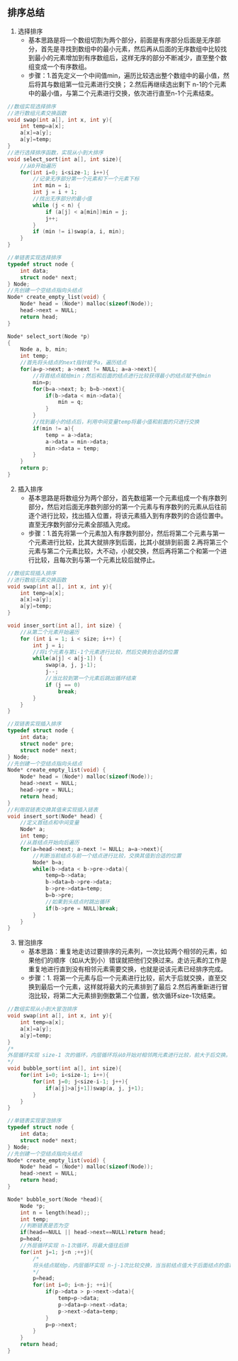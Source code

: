 ## 排序总结
1. 选择排序
   - 基本思路是将一个数组切割为两个部分，前面是有序部分后面是无序部分，首先是寻找到数组中的最小元素，然后再从后面的无序数组中比较找到最小的元素增加到有序数组后，这样无序的部分不断减少，直至整个数组变成一个有序数组。
   - 步骤：1.首先定义一个中间值min，遍历比较选出整个数组中的最小值，然后将其与数组第一位元素进行交换； 2.然后再继续选出剩下 n-1的个元素中的最小值，与第二个元素进行交换，依次进行直至n-1个元素结束。

```c
//数组实现选择排序
//进行数组元素交换函数
void swap(int a[], int x, int y){
    int temp=a[x];
    a[x]=a[y];
    a[y]=temp;
}
//进行选择排序函数，实现从小到大排序
void select_sort(int a[], int size){
    //从0开始遍历
    for(int i=0; i<size-1; i++){
        //记录无序部分第一个元素和下一个元素下标
        int min = i;
        int j = i + 1;
        //找出无序部分的最小值
        while (j < n) {
            if (a[j] < a[min])min = j;
            j++;
        }
        if (min != i)swap(a, i, min);
    }
}
```

```c
//单链表实现选择排序
typedef struct node {
    int data;
    struct node* next;
} Node;
//先创建一个空结点指向头结点
Node* create_empty_list(void) {
    Node* head = (Node*) malloc(sizeof(Node));
    head->next = NULL;
    return head;
}

Node* select_sort(Node *p)
{
    Node a, b, min;
    int temp;
    //首先将头结点的next指针赋予a，遍历结点
    for(a=p->next; a->next != NULL; a=a->next){
        //将首结点赋给min；然后和后面的结点进行比较获得最小的结点赋予给min
        min=p;
        for(b=a->next; b; b=b->next){
            if(b->data < min->data){
                min = q;
            }
        }
        //找到最小的结点后，利用中间变量temp将最小值和前面的只进行交换
        if(min != a){
            temp = a->data;
            a->data = min->data;
            min->data = temp;
        }
    }
    return p;
}
```
2. 插入排序
   - 基本思路是将数组分为两个部分，首先数组第一个元素组成一个有序数列部分，然后对后面无序数列部分的第一个元素与有序数列的元素从后往前逐个进行比较，找出插入位置，将该元素插入到有序数列的合适位置中。直至无序数列部分元素全部插入完成。
   - 步骤：1.首先将第一个元素加入有序数列部分，然后将第二个元素与第一个元素进行比较，比其大就排序到后面，比其小就排到前面 2.再将第三个元素与第二个元素比较，大不动，小就交换，然后再将第二个和第一个进行比较，且每次到与第一个元素比较后就停止。

```c
//数组实现插入排序
//进行数组元素交换函数
void swap(int a[], int x, int y){
    int temp=a[x];
    a[x]=a[y];
    a[y]=temp;
}

void inser_sort(int a[], int size) {
    //从第二个元素开始遍历
    for (int i = 1; i < size; i++) {
        int j = i;
        //将i个元素与第i-1个元素进行比较，然后交换到合适的位置
        while(a[j] < a[j-1]) {
            swap(a, j, j-1);
            j--;
            //当比较到第一个元素后跳出循环结束
            if (j == 0)
                break;
        }
    }
}
```

```c
//双链表实现插入排序
typedef struct node {
    int data;
    struct node* pre;
    struct node* next;
} Node;
//先创建一个空结点指向头结点
Node* create_empty_list(void) {
    Node* head = (Node*) malloc(sizeof(Node));
    head->next = NULL;
    head->pre = NULL;
    return head;
}
//利用双链表交换其值来实现插入链表
void insert_sort(Node* head) {
    //定义首结点和中间变量
    Node* a;
    int temp;
    //从首结点开始向后遍历
    for(a=head->next; a-next != NULL; a=a->next){
        //判断当前结点与前一个结点进行比较，交换其值到合适的位置
        Node* b=a;
        while(b->data < b->pre->data){
            temp=b->data;
            b->data=b->pre->data;
            b->pre->data=temp;
            b=b->pre;
            //如果到头结点时跳出循环
            if(b->pre = NULL)break;
        }
    }
}
```

3. 冒泡排序
   - 基本思路：重复地走访过要排序的元素列，一次比较两个相邻的元素，如果他们的顺序（如从大到小）错误就把他们交换过来。走访元素的工作是重复地进行直到没有相邻元素需要交换，也就是说该元素已经排序完成。
   - 步骤：1. 将第一个元素与后一个元素进行比较，前大于后就交换，直至交换到最后一个元素，这样就将最大的元素排到了最后 2.然后再重新进行冒泡比较，将第二大元素排到倒数第二个位置，依次循环size-1次结束。

```c
//数组实现从小到大冒泡排序
void swap(int a[], int x, int y){
    int temp=a[x];
    a[x]=a[y];
    a[y]=temp;
}
/*
外层循环实现 size-1 次的循环，内层循环将从0开始对相邻两元素进行比较，前大于后交换。
*/
void bubble_sort(int a[], int size){
    for(int i=0; i<size-1; i++){
        for(int j=0; j<size-i-1; j++){
            if(a[j]>a[j+1])swap(a, j, j+1);
        }
    }
}
```

```c
//单链表实现冒泡排序
typedef struct node {
    int data;
    struct node* next;
} Node;
//先创建一个空结点指向头结点
Node* create_empty_list(void) {
    Node* head = (Node*) malloc(sizeof(Node));
    head->next = NULL;
    return head;
}

Node* bubble_sort(Node *head){
    Node *p;
    int n = length(head);;
    int temp;
    //判断链表是否为空
    if(head==NULL || head->next==NULL)return head;
    p=head;
    //外层循环实现 n-1次循环，将最大值往后排
    for(int j=1; j<n ;++j){
        /*
        将头结点赋给p，内层循环实现 n-j-1次比较交换，当当前结点值大于后面结点的值将其值交换，然后指向下一个结点。
        */
        p=head;
        for(int i=0; i<n-j; ++i){
            if(p->data > p->next->data){
                temp=p->data;
                p->data=p->next->data;
                p->next->data=temp;
            }
            p=p->next;
        }
    }
    return head;
}
```

